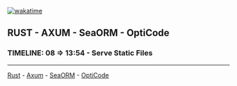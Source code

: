 [![wakatime](https://wakatime.com/badge/github/MrMic/Rust_Axum_OptiCode.svg)](https://wakatime.com/badge/github/MrMic/Rust_Axum_OptiCode)

## RUST - AXUM - SeaORM - OptiCode

### TIMELINE: 08 => 13:54 - Serve Static Files

---

[Rust](https://github.com/MrMic/Rust) - [Axum](https://github.com/tokio-rs/axum) - [SeaORM](https://github.com/SeaQL/sea-orm) - [OptiCode](https://github.com/MrMic/OptiCode)
